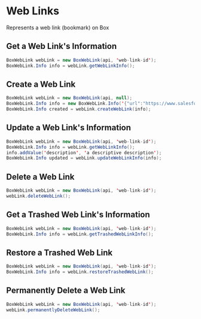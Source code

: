 # Web Links

Represents a web link (bookmark) on Box

## Get a Web Link's Information

```java
BoxWebLink webLink = new BoxWebLink(api, 'web-link-id');
BoxWebLink.Info info = webLink.getWebLinkInfo();
```

## Create a Web Link

```java
BoxWebLink webLink = new BoxWebLink(api, null);
BoxWebLink.Info info = new BoxWebLink.Info('{"url":"https://www.salesforce.com/", "parent": {"id": "0"}, "name": "Salesforce", "description": "Link to Salesforce"}');
BoxWebLink.Info created = webLink.createWebLink(info);
```

## Update a Web Link's Information

```java
BoxWebLink webLink = new BoxWebLink(api, 'web-link-id');
BoxWebLink.Info info = webLink.getWebLinkInfo();
info.addValue('description', 'a descriptive description');
BoxWebLink.Info updated = webLink.updateWebLinkInfo(info);
```

## Delete a Web Link

```java
BoxWebLink webLink = new BoxWebLink(api, 'web-link-id');
webLink.deleteWebLink();
```

## Get a Trashed Web Link's Information

```java
BoxWebLink webLink = new BoxWebLink(api, 'web-link-id');
BoxWebLink.Info info = webLink.getTrashedWebLinkInfo();
```

## Restore a Trashed Web Link

```java
BoxWebLink webLink = new BoxWebLink(api, 'web-link-id');
BoxWebLink.Info info = webLink.restoreTrashedWebLink();
```

## Permanently Delete a Web Link

```java
BoxWebLink webLink = new BoxWebLink(api, 'web-link-id');
webLink.permanentlyDeleteWebLink();
```

